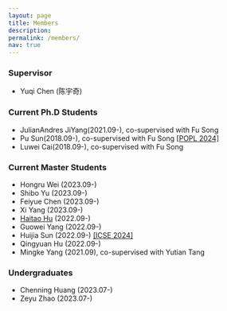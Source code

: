```yaml
---
layout: page
title: Members
description: 
permalink: /members/
nav: true
---
```

<!-- <img align="center" src="/images/allinone.jpg" alt="" > -->

### Supervisor

- Yuqi Chen (陈宇奇)

### Current Ph.D Students

* JulianAndres JiYang(2021.09-), co-supervised with Fu Song
* Pu Sun(2018.09-), co-supervised with Fu Song    [[POPL 2024]](https://dl.acm.org/doi/10.1145/3632871)
* Luwei Cai(2018.09-), co-supervised with Fu Song

### Current Master Students

<!-- <!-- * [Haitao Hu](/pages/huht2022) (2022.09-)
* [Guowei Yang](/pages/yanggw2022) (2022.09-), co-supervised with Fu Song
* [Huijia Sun](/pages/sunhj2022) (2022.09-)
* [Qingyuan Hu](/pages/huqy2022) (2022.09-)
* [Xuenan Zhang](/pages/zhangxn2021) (2021.09-), co-supervised with Yutian Tang
* [Mingke Yang](/pages/yangmk2021) (2021.09), co-supervised with Yutian Tang -- -->

* Hongru Wei (2023.09-)
* Shibo Yu (2023.09-)
* Feiyue Chen (2023.09-)
* Xi Yang (2023.09-)
* [Haitao Hu](https://m4p1e.com/) (2022.09-)
* Guowei Yang (2022.09-)
* Huijia Sun (2022.09-) [[ICSE 2024]](https://acav2023.github.io/)
* Qingyuan Hu (2022.09-)
* Mingke Yang (2021.09), co-supervised with Yutian Tang

### Undergraduates

* Chenning Huang (2023.07-)
* Zeyu Zhao (2023.07-)
